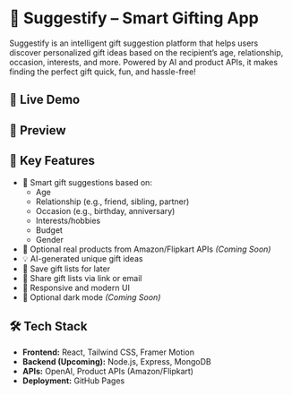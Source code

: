 # 🎁 Suggestify – Smart Gifting App

Suggestify is an intelligent gift suggestion platform that helps users discover personalized gift ideas based on the recipient’s age, relationship, occasion, interests, and more. Powered by AI and product APIs, it makes finding the perfect gift quick, fun, and hassle-free!

## 🚀 Live Demo



## 📸 Preview



## 🧠 Key Features

- 🎯 Smart gift suggestions based on:
  - Age
  - Relationship (e.g., friend, sibling, partner)
  - Occasion (e.g., birthday, anniversary)
  - Interests/hobbies
  - Budget
  - Gender
- 🛒 Optional real products from Amazon/Flipkart APIs *(Coming Soon)*
- 💡 AI-generated unique gift ideas
- 💾 Save gift lists for later
- 🔗 Share gift lists via link or email
- 💫 Responsive and modern UI
- 🌙 Optional dark mode *(Coming Soon)*

## 🛠️ Tech Stack

- **Frontend:** React, Tailwind CSS, Framer Motion
- **Backend (Upcoming):** Node.js, Express, MongoDB
- **APIs:** OpenAI, Product APIs (Amazon/Flipkart)
- **Deployment:** GitHub Pages

